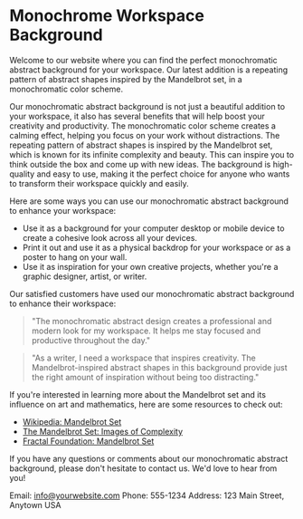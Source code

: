 <!--font:Poppins-->

# Monochrome Workspace Background

Welcome to our website where you can find the perfect monochromatic abstract background for your workspace. Our latest addition is a repeating pattern of abstract shapes inspired by the Mandelbrot set, in a monochromatic color scheme.

Our monochromatic abstract background is not just a beautiful addition to your workspace, it also has several benefits that will help boost your creativity and productivity. The monochromatic color scheme creates a calming effect, helping you focus on your work without distractions. The repeating pattern of abstract shapes is inspired by the Mandelbrot set, which is known for its infinite complexity and beauty. This can inspire you to think outside the box and come up with new ideas. The background is high-quality and easy to use, making it the perfect choice for anyone who wants to transform their workspace quickly and easily.

Here are some ways you can use our monochromatic abstract background to enhance your workspace:

- Use it as a background for your computer desktop or mobile device to create a cohesive look across all your devices.
- Print it out and use it as a physical backdrop for your workspace or as a poster to hang on your wall.
- Use it as inspiration for your own creative projects, whether you're a graphic designer, artist, or writer.

Our satisfied customers have used our monochromatic abstract background to enhance their workspace:

> "The monochromatic abstract design creates a professional and modern look for my workspace. It helps me stay focused and productive throughout the day."

> "As a writer, I need a workspace that inspires creativity. The Mandelbrot-inspired abstract shapes in this background provide just the right amount of inspiration without being too distracting."

If you're interested in learning more about the Mandelbrot set and its influence on art and mathematics, here are some resources to check out:

- [Wikipedia: Mandelbrot Set](https://en.wikipedia.org/wiki/Mandelbrot_set)
- [The Mandelbrot Set: Images of Complexity](https://www.youtube.com/watch?v=0jGaio87u3A)
- [Fractal Foundation: Mandelbrot Set](https://fractalfoundation.org/resources/fractal-gallery/mandelbrot-set/)

If you have any questions or comments about our monochromatic abstract background, please don't hesitate to contact us. We'd love to hear from you!

Email: info@yourwebsite.com
Phone: 555-1234
Address: 123 Main Street, Anytown USA

<!--

Write me content for website with wallpaper which alt text is:

"A wallpaper with a repeating pattern of abstract shapes inspired by the Mandelbrot set, in a monochromatic color scheme."

The name/title of the page should not be 1:1 copy of the alt text but rather a real content of the website which is using this wallpaper.

- Use markdown format 
- Start with heading
- Heading should be short and concise
- The content should look like a real website 
- The website should not be about the wallpaper, wallpaper is just a related background
- Heading should be contain work "wallpaper" or "background"
- Include real sections like references, contact, user stories, etc. use things relevant to the page purpose.
- Feel free to use structure like headings, bullets, numbering, blockquotes, paragraphs, horizontal lines, etc.
- You can use formatting like bold or _italic_
- You can include UTF-8 emojis
- Links should be only #hash anchors (and you can refer to the document itself)
- Do not include images


---


# Monochrome Abstract Wallpaper Background for Your Creative Workspace

Welcome to our website where you can find the perfect wallpaper background for your creative workspace. Our latest addition is a monochromatic abstract wallpaper with repeating patterns inspired by the Mandelbrot set.

## Why Choose Our Monochrome Abstract Wallpaper?

Our monochrome abstract wallpaper is not just a beautiful addition to your workspace, it also has several benefits that will help boost your creativity and productivity:

- The monochromatic color scheme creates a calming effect, helping you focus on your work without distractions.
- The repeating pattern of abstract shapes is inspired by the Mandelbrot set, which is known for its infinite complexity and beauty. This can inspire you to think outside the box and come up with new ideas.
- The wallpaper is high-quality and easy to install, making it the perfect choice for anyone who wants to transform their workspace quickly and easily.

## How to Use Our Monochrome Abstract Wallpaper

Our monochrome abstract wallpaper can be used in a variety of ways to enhance your workspace:

- Use it as a background for your computer desktop or mobile device to create a cohesive look across all your devices.
- Print it out and use it as a physical backdrop for your workspace or as a poster to hang on your wall.
- Use it as inspiration for your own creative projects, whether you're a graphic designer, artist, or writer.

## User Stories

Here are some stories from our satisfied customers who have used our monochrome abstract wallpaper to enhance their workspace:

> "I was looking for a wallpaper that would help me focus on my work without being too distracting. The monochromatic abstract design was perfect for me, and I love how easy it was to install."

> "As a graphic designer, I'm always looking for new sources of inspiration. The Mandelbrot-inspired abstract shapes in this wallpaper have helped me come up with some amazing new designs."

## References

If you're interested in learning more about the Mandelbrot set and its influence on art and mathematics, here are some resources to check out:

- [Wikipedia: Mandelbrot Set](https://en.wikipedia.org/wiki/Mandelbrot_set)
- [The Mandelbrot Set: Images of Complexity](https://www.youtube.com/watch?v=0jGaio87u3A)
- [Fractal Foundation: Mandelbrot Set](https://fractalfoundation.org/resources/fractal-gallery/mandelbrot-set/)

## Contact Us

If you have any questions or comments about our monochrome abstract wallpaper, please don't hesitate to contact us. We'd love to hear from you!

Email: info@yourwebsite.com
Phone: 555-1234
Address: 123 Main Street, Anytown USA


---


Heading should not include word "wallpaper". The website should not be about the wallpaper itself, wallpaper is just a related background, rewrite whole content.


---


# Elevate Your Workspace with a Monochromatic Abstract Background

Welcome to our website where you can find the perfect monochromatic abstract background for your creative workspace. Our latest addition is a repeating pattern of abstract shapes inspired by the Mandelbrot set, in a monochromatic color scheme.

## Why Choose Our Monochromatic Abstract Background?

Our monochromatic abstract background is not just a beautiful addition to your workspace, it also has several benefits that will help boost your creativity and productivity:

- The monochromatic color scheme creates a calming effect, helping you focus on your work without distractions.
- The repeating pattern of abstract shapes is inspired by the Mandelbrot set, which is known for its infinite complexity and beauty. This can inspire you to think outside the box and come up with new ideas.
- The background is high-quality and easy to use, making it the perfect choice for anyone who wants to transform their workspace quickly and easily.

## How to Use Our Monochromatic Abstract Background

Our monochromatic abstract background can be used in a variety of ways to enhance your workspace:

- Use it as a background for your computer desktop or mobile device to create a cohesive look across all your devices.
- Print it out and use it as a physical backdrop for your workspace or as a poster to hang on your wall.
- Use it as inspiration for your own creative projects, whether you're a graphic designer, artist, or writer.

## User Stories

Here are some stories from our satisfied customers who have used our monochromatic abstract background to enhance their workspace:

> "I was looking for a background that would help me focus on my work without being too distracting. The monochromatic abstract design was perfect for me, and I love how easy it was to use."

> "As an artist, I'm always looking for new sources of inspiration. The Mandelbrot-inspired abstract shapes in this background have helped me come up with some amazing new ideas."

## References

If you're interested in learning more about the Mandelbrot set and its influence on art and mathematics, here are some resources to check out:

- [Wikipedia: Mandelbrot Set](https://en.wikipedia.org/wiki/Mandelbrot_set)
- [The Mandelbrot Set: Images of Complexity](https://www.youtube.com/watch?v=0jGaio87u3A)
- [Fractal Foundation: Mandelbrot Set](https://fractalfoundation.org/resources/fractal-gallery/mandelbrot-set/)

## Contact Us

If you have any questions or comments about our monochromatic abstract background, please don't hesitate to contact us. We'd love to hear from you!

Email: info@yourwebsite.com
Phone: 555-1234
Address: 123 Main Street, Anytown USA


---


Heading is too long, rewrite whole content.


---


# Monochromatic Abstract Background for Your Creative Workspace

Welcome to our website where you can find the perfect monochromatic abstract background for your creative workspace. Our latest addition is a repeating pattern of abstract shapes inspired by the Mandelbrot set, in a monochromatic color scheme.

Our monochromatic abstract background is not just a beautiful addition to your workspace, it also has several benefits that will help boost your creativity and productivity. The monochromatic color scheme creates a calming effect, helping you focus on your work without distractions. The repeating pattern of abstract shapes is inspired by the Mandelbrot set, which is known for its infinite complexity and beauty. This can inspire you to think outside the box and come up with new ideas. The background is high-quality and easy to use, making it the perfect choice for anyone who wants to transform their workspace quickly and easily.

Here are some ways you can use our monochromatic abstract background to enhance your workspace:

- Use it as a background for your computer desktop or mobile device to create a cohesive look across all your devices.
- Print it out and use it as a physical backdrop for your workspace or as a poster to hang on your wall.
- Use it as inspiration for your own creative projects, whether you're a graphic designer, artist, or writer.

Our satisfied customers have used our monochromatic abstract background to enhance their workspace:

> "I was looking for a background that would help me focus on my work without being too distracting. The monochromatic abstract design was perfect for me, and I love how easy it was to use."

> "As an artist, I'm always looking for new sources of inspiration. The Mandelbrot-inspired abstract shapes in this background have helped me come up with some amazing new ideas."

If you're interested in learning more about the Mandelbrot set and its influence on art and mathematics, here are some resources to check out:

- [Wikipedia: Mandelbrot Set](https://en.wikipedia.org/wiki/Mandelbrot_set)
- [The Mandelbrot Set: Images of Complexity](https://www.youtube.com/watch?v=0jGaio87u3A)
- [Fractal Foundation: Mandelbrot Set](https://fractalfoundation.org/resources/fractal-gallery/mandelbrot-set/)

If you have any questions or comments about our monochromatic abstract background, please don't hesitate to contact us. We'd love to hear from you!

Email: info@yourwebsite.com
Phone: 555-1234
Address: 123 Main Street, Anytown USA


---


Heading is too long, rewrite whole content.


---


# Monochromatic Abstract Background for Your Workspace

Welcome to our website where you can find the perfect monochromatic abstract background for your workspace. Our latest addition is a repeating pattern of abstract shapes inspired by the Mandelbrot set, in a monochromatic color scheme.

Our monochromatic abstract background is not just a beautiful addition to your workspace, it also has several benefits that will help boost your creativity and productivity. The monochromatic color scheme creates a calming effect, helping you focus on your work without distractions. The repeating pattern of abstract shapes is inspired by the Mandelbrot set, which is known for its infinite complexity and beauty. This can inspire you to think outside the box and come up with new ideas. The background is high-quality and easy to use, making it the perfect choice for anyone who wants to transform their workspace quickly and easily.

Here are some ways you can use our monochromatic abstract background to enhance your workspace:

- Use it as a background for your computer desktop or mobile device to create a cohesive look across all your devices.
- Print it out and use it as a physical backdrop for your workspace or as a poster to hang on your wall.
- Use it as inspiration for your own creative projects, whether you're a graphic designer, artist, or writer.

Our satisfied customers have used our monochromatic abstract background to enhance their workspace:

> "The monochromatic abstract design creates a professional and modern look for my workspace. It helps me stay focused and productive throughout the day."

> "As a writer, I need a workspace that inspires creativity. The Mandelbrot-inspired abstract shapes in this background provide just the right amount of inspiration without being too distracting."

If you're interested in learning more about the Mandelbrot set and its influence on art and mathematics, here are some resources to check out:

- [Wikipedia: Mandelbrot Set](https://en.wikipedia.org/wiki/Mandelbrot_set)
- [The Mandelbrot Set: Images of Complexity](https://www.youtube.com/watch?v=0jGaio87u3A)
- [Fractal Foundation: Mandelbrot Set](https://fractalfoundation.org/resources/fractal-gallery/mandelbrot-set/)

If you have any questions or comments about our monochromatic abstract background, please don't hesitate to contact us. We'd love to hear from you!

Email: info@yourwebsite.com
Phone: 555-1234
Address: 123 Main Street, Anytown USA


---


Write me a Google font which is best fitting for the website.

Pick from the list:
- Playfair Display
- Great Vibes
- Orbitron
- Lobster
- Lato
- Open Sans
- Alegreya
- IBM Plex Sans
- Dancing Script
- Poppins
- Exo 2
- Roboto
- Futura
- Montserrat
- Inter
- Barlow Condensed
- Raleway


Write just the font name nothing else.


---


Poppins

-->
